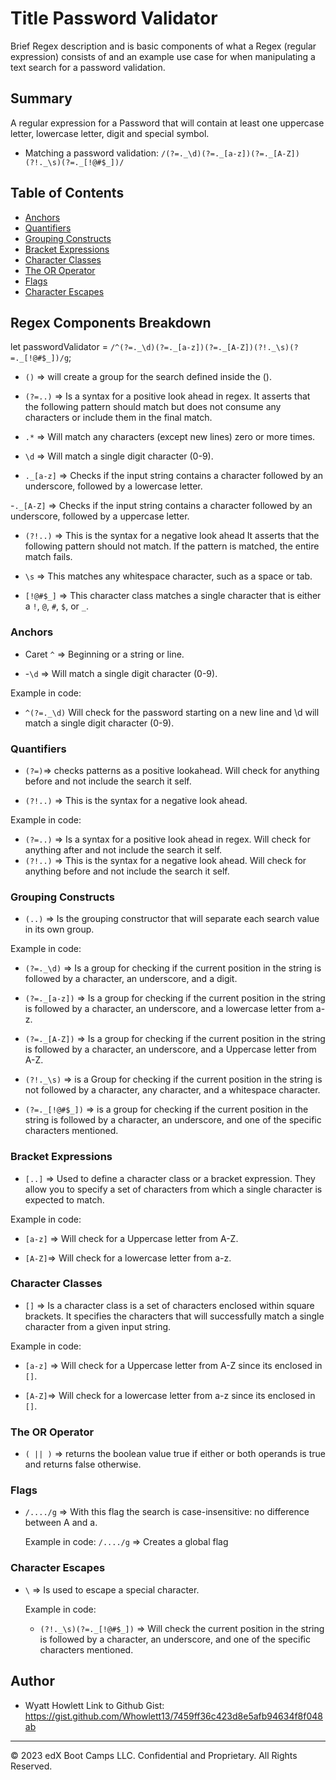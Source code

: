 # Title Password Validator

Brief Regex description and is basic components of what a Regex (regular expression) consists of and an example use case for when manipulating a text search for a password validation.

## Summary

A regular expression for a Password that will contain at least one uppercase letter, lowercase letter, digit and special symbol.

- Matching a password validation: `/(?=._\d)(?=._[a-z])(?=._[A-Z])(?!._\s)(?=._[!@#$_])/`

## Table of Contents

- [Anchors](#anchors)
- [Quantifiers](#quantifiers)
- [Grouping Constructs](#grouping-constructs)
- [Bracket Expressions](#bracket-expressions)
- [Character Classes](#character-classes)
- [The OR Operator](#the-or-operator)
- [Flags](#flags)
- [Character Escapes](#character-escapes)

## Regex Components Breakdown

let passwordValidator = `/^(?=._\d)(?=._[a-z])(?=._[A-Z])(?!._\s)(?=._[!@#$_])/g`;

- `()` => will create a group for the search defined inside the ().

- `(?=..)` => Is a syntax for a positive look ahead in regex. It asserts that the following pattern should match but does not consume any characters or include them in the final match.

- `.*` => Will match any characters (except new lines) zero or more times.

- `\d` => Will match a single digit character (0-9).

- `._[a-z]` => Checks if the input string contains a character followed by an underscore, followed by a lowercase letter.

-`._[A-Z]` => Checks if the input string contains a character followed by an underscore, followed by a uppercase letter.

- `(?!..)` => This is the syntax for a negative look ahead It asserts that the following pattern should not match. If the pattern is matched, the entire match fails.

- `\s` => This matches any whitespace character, such as a space or tab.

- `[!@#$_]` => This character class matches a single character that is either a `!`, `@`, `#`, `$`, or `_`.

### Anchors

- Caret `^` => Beginning or a string or line.

- -`\d` => Will match a single digit character (0-9).

Example in code:

- `^(?=._\d)` Will check for the password starting on a new line and \d will match a single digit character (0-9).

### Quantifiers

- `(?=)`=> checks patterns as a positive lookahead. Will check for anything before and not include the search it self.

- `(?!..)` => This is the syntax for a negative look ahead.

Example in code:

- `(?=..)` => Is a syntax for a positive look ahead in regex. Will check for anything after and not include the search it self.
- `(?!..)` => This is the syntax for a negative look ahead. Will check for anything before and not include the search it self.

### Grouping Constructs

- `(..)` => Is the grouping constructor that will separate each search value in its own group.

Example in code:

- `(?=._\d)` => Is a group for checking if the current position in the string is followed by a character, an underscore, and a digit.

- `(?=._[a-z])` => Is a group for checking if the current position in the string is followed by a character, an underscore, and a lowercase letter from a-z.

- `(?=._[A-Z])` => Is a group for checking if the current position in the string is followed by a character, an underscore, and a Uppercase letter from A-Z.

- `(?!._\s)` => is a Group for checking if the current position in the string is not followed by a character, any character, and a whitespace character.

- `(?=._[!@#$_])` => is a group for checking if the current position in the string is followed by a character, an underscore, and one of the specific characters mentioned.

### Bracket Expressions

- `[..]` => Used to define a character class or a bracket expression. They allow you to specify a set of characters from which a single character is expected to match.

Example in code:

- `[a-z]` => Will check for a Uppercase letter from A-Z.

- `[A-Z]`=> Will check for a lowercase letter from a-z.

### Character Classes

- `[]` => Is a character class is a set of characters enclosed within square brackets. It specifies the characters that will successfully match a single character from a given input string.

Example in code:

- `[a-z]` => Will check for a Uppercase letter from A-Z since its enclosed in `[]`.

- `[A-Z]`=> Will check for a lowercase letter from a-z since its enclosed in `[]`.

### The OR Operator

- `( || )` => returns the boolean value true if either or both operands is true and returns false otherwise.

### Flags

- `/..../g` => With this flag the search is case-insensitive: no difference between A and a.

  Example in code:
  `/..../g` => Creates a global flag

### Character Escapes

- `\` => Is used to escape a special character.

  Example in code:

  - `(?!._\s)(?=._[!@#$_])` => Will check the current position in the string is followed by a character, an underscore, and one of the specific characters mentioned.

## Author

- Wyatt Howlett
  Link to Github Gist: https://gist.github.com/Whowlett13/7459ff36c423d8e5afb94634f8f048ab

---

© 2023 edX Boot Camps LLC. Confidential and Proprietary. All Rights Reserved.

